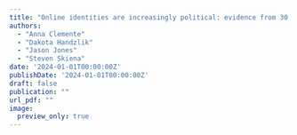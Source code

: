 ```yaml
---
title: "Online identities are increasingly political: evidence from 30 countries"
authors:
  - "Anna Clemente"
  - "Dakota Handzlik"
  - "Jason Jones"
  - "Steven Skiena"
date: '2024-01-01T00:00:00Z'
publishDate: '2024-01-01T00:00:00Z'
draft: false
publication: ""
url_pdf: ""
image:
  preview_only: true
---
```


